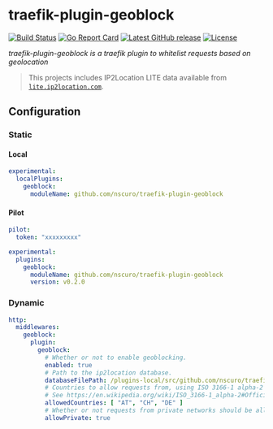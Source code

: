 # traefik-plugin-geoblock

[![Build Status](https://github.com/nscuro/traefik-plugin-geoblock/actions/workflows/ci.yml/badge.svg)](https://github.com/nscuro/traefik-plugin-geoblock/actions/workflows/ci.yml)
[![Go Report Card](https://goreportcard.com/badge/github.com/nscuro/traefik-plugin-geoblock)](https://goreportcard.com/report/github.com/nscuro/traefik-plugin-geoblock)
[![Latest GitHub release](https://img.shields.io/github/v/release/nscuro/traefik-plugin-geoblock?sort=semver)](https://github.com/nscuro/traefik-plugin-geoblock/releases/latest)
[![License](https://img.shields.io/badge/license-Apache%202.0-brightgreen.svg)](LICENSE)  

*traefik-plugin-geoblock is a traefik plugin to whitelist requests based on geolocation*

> This projects includes IP2Location LITE data available from [`lite.ip2location.com`](https://lite.ip2location.com/database/ip-country).

## Configuration

### Static

#### Local

```yaml
experimental:
  localPlugins:
    geoblock:
      moduleName: github.com/nscuro/traefik-plugin-geoblock
```

#### Pilot

```yaml
pilot:
  token: "xxxxxxxxx"

experimental:
  plugins:
    geoblock:
      moduleName: github.com/nscuro/traefik-plugin-geoblock
      version: v0.2.0
```

### Dynamic

```yaml
http:
  middlewares:
    geoblock:
      plugin:
        geoblock:
          # Whether or not to enable geoblocking.
          enabled: true
          # Path to the ip2location database.
          databaseFilePath: /plugins-local/src/github.com/nscuro/traefik-plugin-geoblock/IP2LOCATION-LITE-DB1.IPV6.BIN
          # Countries to allow requests from, using ISO 3166-1 alpha-2 codes.
          # See https://en.wikipedia.org/wiki/ISO_3166-1_alpha-2#Officially_assigned_code_elements
          allowedCountries: [ "AT", "CH", "DE" ]
          # Whether or not requests from private networks should be allowed.
          allowPrivate: true
```